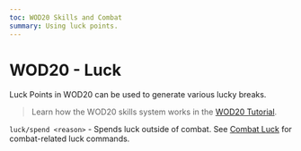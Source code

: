 ```yaml
---
toc: WOD20 Skills and Combat
summary: Using luck points.
---
```

# WOD20 - Luck

Luck Points in WOD20 can be used to generate various lucky breaks.  

> Learn how the WOD20 skills system works in the [WOD20 Tutorial](/help/wod20).

`luck/spend <reason>` - Spends luck outside of combat. See [Combat Luck](/help/combat) for combat-related luck commands.
